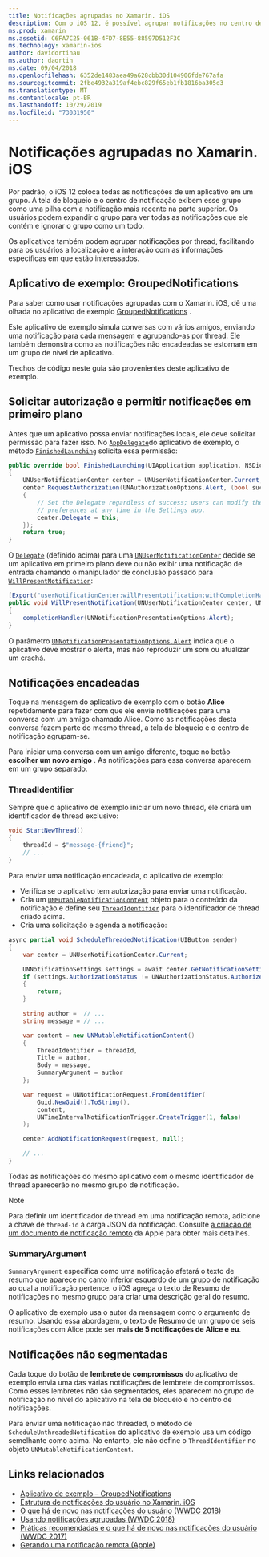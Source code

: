 ```yaml
---
title: Notificações agrupadas no Xamarin. iOS
description: Com o iOS 12, é possível agrupar notificações no centro de notificações ou na tela de bloqueio por aplicativo ou por thread. Este documento descreve como enviar notificações segmentadas e não threaddas com o Xamarin. iOS.
ms.prod: xamarin
ms.assetid: C6FA7C25-061B-4FD7-8E55-88597D512F3C
ms.technology: xamarin-ios
author: davidortinau
ms.author: daortin
ms.date: 09/04/2018
ms.openlocfilehash: 6352de1483aea49a628cbb30d104906fde767afa
ms.sourcegitcommit: 2fbe4932a319af4ebc829f65eb1fb1816ba305d3
ms.translationtype: MT
ms.contentlocale: pt-BR
ms.lasthandoff: 10/29/2019
ms.locfileid: "73031950"
---
```

# <a name="grouped-notifications-in-xamarinios"></a>Notificações agrupadas no Xamarin. iOS

Por padrão, o iOS 12 coloca todas as notificações de um aplicativo em um grupo. A tela de bloqueio e o centro de notificação exibem esse grupo como uma pilha com a notificação mais recente na parte superior. Os usuários podem expandir o grupo para ver todas as notificações que ele contém e ignorar o grupo como um todo.

Os aplicativos também podem agrupar notificações por thread, facilitando para os usuários a localização e a interação com as informações específicas em que estão interessados.

## <a name="sample-app-groupednotifications"></a>Aplicativo de exemplo: GroupedNotifications

Para saber como usar notificações agrupadas com o Xamarin. iOS, dê uma olhada no aplicativo de exemplo [GroupedNotifications](https://docs.microsoft.com/samples/xamarin/ios-samples/ios12-groupednotifications) .

Este aplicativo de exemplo simula conversas com vários amigos, enviando uma notificação para cada mensagem e agrupando-as por thread. Ele também demonstra como as notificações não encadeadas se estornam em um grupo de nível de aplicativo.

Trechos de código neste guia são provenientes deste aplicativo de exemplo.

## <a name="request-authorization-and-allow-foreground-notifications"></a>Solicitar autorização e permitir notificações em primeiro plano

Antes que um aplicativo possa enviar notificações locais, ele deve solicitar permissão para fazer isso. No [`AppDelegate`](xref:UIKit.UIApplicationDelegate)do aplicativo de exemplo, o método [`FinishedLaunching`](xref:UIKit.UIApplicationDelegate.FinishedLaunching(UIKit.UIApplication,Foundation.NSDictionary)) solicita essa permissão:

```csharp
public override bool FinishedLaunching(UIApplication application, NSDictionary launchOptions)
{
    UNUserNotificationCenter center = UNUserNotificationCenter.Current;
    center.RequestAuthorization(UNAuthorizationOptions.Alert, (bool success, NSError error) =>
    {
        // Set the Delegate regardless of success; users can modify their notification
        // preferences at any time in the Settings app.
        center.Delegate = this;
    });
    return true;
}
```

O [`Delegate`](xref:UserNotifications.UNUserNotificationCenter.Delegate) (definido acima) para uma [`UNUserNotificationCenter`](xref:UserNotifications.UNUserNotificationCenter) decide se um aplicativo em primeiro plano deve ou não exibir uma notificação de entrada chamando o manipulador de conclusão passado para [`WillPresentNotification`](xref:UserNotifications.UNUserNotificationCenterDelegate_Extensions.WillPresentNotification(UserNotifications.IUNUserNotificationCenterDelegate,UserNotifications.UNUserNotificationCenter,UserNotifications.UNNotification,System.Action{UserNotifications.UNNotificationPresentationOptions})):

```csharp
[Export("userNotificationCenter:willPresentotification:withCompletionHandler:")]
public void WillPresentNotification(UNUserNotificationCenter center, UNNotification notification, System.Action<UNNotificationPresentationOptions> completionHandler)
{
    completionHandler(UNNotificationPresentationOptions.Alert);
}
```

O parâmetro [`UNNotificationPresentationOptions.Alert`](xref:UserNotifications.UNNotificationPresentationOptions) indica que o aplicativo deve mostrar o alerta, mas não reproduzir um som ou atualizar um crachá.

## <a name="threaded-notifications"></a>Notificações encadeadas

Toque na mensagem do aplicativo de exemplo com o botão **Alice** repetidamente para fazer com que ele envie notificações para uma conversa com um amigo chamado Alice.
Como as notificações desta conversa fazem parte do mesmo thread, a tela de bloqueio e o centro de notificação agrupam-se.

Para iniciar uma conversa com um amigo diferente, toque no botão **escolher um novo amigo** . As notificações para essa conversa aparecem em um grupo separado.

### <a name="threadidentifier"></a>ThreadIdentifier

Sempre que o aplicativo de exemplo iniciar um novo thread, ele criará um identificador de thread exclusivo:

```csharp
void StartNewThread()
{
    threadId = $"message-{friend}";
    // ...
}
```

Para enviar uma notificação encadeada, o aplicativo de exemplo:

- Verifica se o aplicativo tem autorização para enviar uma notificação.
- Cria um [`UNMutableNotificationContent`](xref:UserNotifications.UNMutableNotificationContent)
objeto para o conteúdo da notificação e define seu [`ThreadIdentifier`](xref:UserNotifications.UNMutableNotificationContent.ThreadIdentifier)
para o identificador de thread criado acima.
- Cria uma solicitação e agenda a notificação:

```csharp
async partial void ScheduleThreadedNotification(UIButton sender)
{
    var center = UNUserNotificationCenter.Current;

    UNNotificationSettings settings = await center.GetNotificationSettingsAsync();
    if (settings.AuthorizationStatus != UNAuthorizationStatus.Authorized)
    {
        return;
    }

    string author =  // ...
    string message = // ...

    var content = new UNMutableNotificationContent()
    {
        ThreadIdentifier = threadId,
        Title = author,
        Body = message,
        SummaryArgument = author
    };

    var request = UNNotificationRequest.FromIdentifier(
        Guid.NewGuid().ToString(),
        content,
        UNTimeIntervalNotificationTrigger.CreateTrigger(1, false)
    );

    center.AddNotificationRequest(request, null);

    // ...
}
```

Todas as notificações do mesmo aplicativo com o mesmo identificador de thread aparecerão no mesmo grupo de notificação.

> [!NOTE]
> Para definir um identificador de thread em uma notificação remota, adicione a chave de `thread-id` à carga JSON da notificação. Consulte [a criação de um documento de notificação remoto](https://developer.apple.com/documentation/usernotifications/setting_up_a_remote_notification_server/generating_a_remote_notification) da Apple para obter mais detalhes.

### <a name="summaryargument"></a>SummaryArgument

`SummaryArgument` especifica como uma notificação afetará o texto de resumo que aparece no canto inferior esquerdo de um grupo de notificação ao qual a notificação pertence. o iOS agrega o texto de Resumo de notificações no mesmo grupo para criar uma descrição geral do resumo.

O aplicativo de exemplo usa o autor da mensagem como o argumento de resumo. Usando essa abordagem, o texto de Resumo de um grupo de seis notificações com Alice pode ser **mais de 5 notificações de Alice e eu**.

## <a name="unthreaded-notifications"></a>Notificações não segmentadas

Cada toque do botão de **lembrete de compromissos** do aplicativo de exemplo envia uma das várias notificações de lembrete de compromissos. Como esses lembretes não são segmentados, eles aparecem no grupo de notificação no nível do aplicativo na tela de bloqueio e no centro de notificações.

Para enviar uma notificação não threaded, o método de `ScheduleUnthreadedNotification` do aplicativo de exemplo usa um código semelhante como acima.
No entanto, ele não define o `ThreadIdentifier` no objeto `UNMutableNotificationContent`.

## <a name="related-links"></a>Links relacionados

- [Aplicativo de exemplo – GroupedNotifications](https://docs.microsoft.com/samples/xamarin/ios-samples/ios12-groupednotifications)
- [Estrutura de notificações do usuário no Xamarin. iOS](~/ios/platform/user-notifications/index.md)
- [O que há de novo nas notificações do usuário (WWDC 2018)](https://developer.apple.com/videos/play/wwdc2018/710/)
- [Usando notificações agrupadas (WWDC 2018)](https://developer.apple.com/videos/play/wwdc2018/711/)
- [Práticas recomendadas e o que há de novo nas notificações do usuário (WWDC 2017)](https://developer.apple.com/videos/play/wwdc2017/708/)
- [Gerando uma notificação remota (Apple)](https://developer.apple.com/documentation/usernotifications/setting_up_a_remote_notification_server/generating_a_remote_notification)
